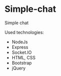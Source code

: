 # Simple-chat
Simple chat 

Used technologies:
- NodeJs
- Express
- Socket.IO
- HTML, CSS
- Bootstrap
- jQuery

